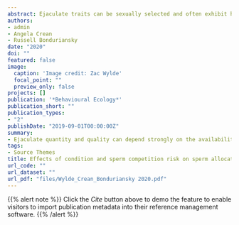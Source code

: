```yaml
---
abstract: Ejaculate traits can be sexually selected and often exhibit heightened condition-dependence. However, the influence of sperm competition risk in tandem with condition-dependent ejaculate allocation strategies is relatively unstudied. Because ejaculates are costly to produce, high-condition males may be expected to invest more in ejaculates when sperm competition risk is greater. We examined the condition-dependence of ejaculate size by manipulating nutrient concentration in the juvenile (larval) diet of the neriid fly Telostylinus angusticollis. Using a fully factorial design we also examined the effects of perceived sperm competition risk (manipulated by allowing males to mate first or second) on the quantity of ejaculate transferred and stored in the three spermathecae of the female reproductive tract. To differentiate male ejaculates, we fed males non-toxic rhodamine fluorophores (which bind to proteins in the body) prior to mating, labelling their sperm red or green. We found that high-condition males initiated mating more quickly, and transferred more ejaculate to one spermatheca when mating second. This suggests that males allocate ejaculates strategically, with high-condition males elevating their ejaculate investment only when facing sperm competition. More broadly, our findings suggest that ejaculate allocation strategies can incorporate variation in both condition and perceived risk of sperm competition.
authors:
- admin
- Angela Crean
- Russell Bonduriansky
date: "2020"
doi: ""
featured: false
image:
  caption: 'Image credit: Zac Wylde'
  focal_point: ""
  preview_only: false
projects: []
publication: '*Behavioural Ecology*'
publication_short: ""
publication_types:
- "2"
publishDate: "2019-09-01T00:00:00Z"
summary: 
- Ejaculate quantity and quality can depend strongly on the availability of metabolic resources. This suggests that male ejaculate allocation strategies under sperm competition risk could vary with resource availability as well. To test this, we reared neriid fly males on nutrient-rich or nutrient-poor larval diets, labelled their sperm with fluorescent dies, and allowed them to mate first (low sperm competition risk) or second (high sperm competition risk). We found that males reared on nutrient-rich larval diet transferred more sperm, and perhaps also increased ejaculate allocation when mating second. Our results suggest that neriid males employ strategic, condition-dependent sperm transfer strategies.
tags:
- Source Themes
title: Effects of condition and sperm competition risk on sperm allocation and storage in neriid flies.
url_code: ""
url_dataset: ""
url_pdf: "files/Wylde_Crean_Bonduriansky 2020.pdf"
---
```


{{% alert note %}}
Click the *Cite* button above to demo the feature to enable visitors to import publication metadata into their reference management software.
{{% /alert %}}

